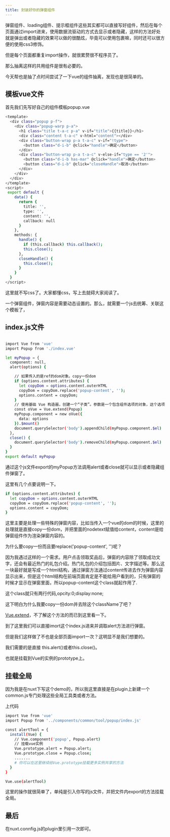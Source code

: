 ```yaml
---
title: 封装好你的弹窗组件
---
```


弹窗组件、loading组件、提示框组件这些其实都可以直接写好组件，然后在每个页面通过import进来，使用数据流驱动的方式去显示或者隐藏，这样的方法好处就是弹出或者隐藏的效果可以做的很酷炫，毕竟可以使用<transition>包裹嘛，同时还可以很方便的使用css3修饰。

但是每个页面都重复import操作，就很累赘很不程序员了。

那么抽离这样的共用组件是很有必要的。

今天帮也是抽了点时间尝试了一下vue的组件抽离，发现也是很简单的。

<!--more-->

## 模板vue文件

首先我们先写好自己的组件模板popup.vue

``` bash
<template>
  <div class="popup p-f">
    <div class="popup-warp p-a">
      <h1 class="title t-a-c p-a" v-if="title">{{title}}</h1>
      <div class="content t-a-c" v-html="content"></div>
      <div class="button-wrap p-a t-a-c" v-if="!type">
        <button class="d-i-b" @click="handle">确定</button>
      </div>
      <div class="button-wrap p-a t-a-c" v-else-if="type == '2'">
        <button class="d-i-b has-mar" @click="handle">确定</button>
        <button class="d-i-b" @click="closeHandle">取消</button>
      </div>
    </div>
  </div>
</template>
<script>
 export default {
    data() {
      return {
        title: '',
        type: '',
        content: '',
        callback: null
      }
    },
    methods: {
      handle() {
        if (this.callback) this.callback();
        this.close();
      },
      closeHandle() {
        this.close();
      }
    }
  }
</script>
```

这里就不写css了。大家都懂css，写上去就碍大家阅读了。

一个弹窗组件，弹窗内容是需要动态设置的。那么，就需要一个js去统筹、关联这个模板了，

## index.js文件

``` bash

import Vue from 'vue'
import Popup from './index.vue'

let myPopup = {
  component: null,
  alert(options) {

    // 如果传入的是ref的dom对象。copy一份dom
    if (options.content.attributes) {
      let copyDom = options.content.outerHTML
      copyDom = copyDom.replace('popup-content', '');
      options.content = copyDom;
    }
    // 使用基础 Vue 构造器，创建一个“子类”。参数是一个包含组件选项的对象，这个选项对象最终会直接保存在“子类的”data属性下。
    const oVue = Vue.extend(Popup)
    myPopup.component = new oVue({
      data: options
    }).$mount()
    document.querySelector('body').appendChild(myPopup.component.$el)
  },
  close() {
    document.querySelector('body').removeChild(myPopup.component.$el)
  }
}
export default myPopup

```

通过这个js文件export的myPopup方法调用alert或者close就可以显示或者隐藏组件弹窗了。

这里有几个点要说明一下。

``` bash
if (options.content.attributes) {
  let copyDom = options.content.outerHTML
  copyDom = copyDom.replace('popup-content', '');
  options.content = copyDom;
}
```

这里主要是处理一些特殊的弹窗内容，比如当传入一个vue的dom的时候，这里的处理就是直接copy一份dom，并把里面的nodetext赋值给content，content是给弹窗组件作为渲染弹窗内容的。
<div class="tip">
<p>为什么要copy一份而且要replace('popup-content', '')呢？</p>
<p>因为我遇过这样的一个需求。用户点击领取奖品后，弹窗的内容除了领取成功文字，还会有最近热门的礼包介绍。热门礼包的介绍包括图片、文字描述等。那么这一块最好就是写成一个html结构，通过弹窗方法通过content传进去作为弹窗内容显示出来，但是这个html结构在前端页面肯定是不能给用户看到的，只有弹窗的时候才显示在弹窗里面，所以popup-content这个class就起作用了.</p>

<p>这个class就只有两行代码,opcity:0;display:none;</p>

<p>这下明白为什么我要copy一份dom并去除这个className了吧？</p>
</div>

[Vue.extend](https://vuejs.org/v2/api/#Vue-extend)，不了解这个方法的而已到这里看一下。

到了这里我们可以直接imort这个index.js进来并调取alert方法进行弹窗。

但是我们这样做了不也是全部页面import一次？这明显不是我们想要的。

我们需要的是直接 this.alert()或者this.close()。

也就是挂载到Vue的实例的prototype上。

## 挂载全局

因为我是在nuxt下写这个demo的，所以我这里直接是在plugin上新建一个common.js专门处理这些全局工具类或者方法。

上代码

``` bash
import Vue from 'vue'
import Popup from '../components/common/tool/popup/index.js'

const alertTool = {
  install(Vue) {
    // Vue.component('popup', Popup.alert)
    // 挂载vue实例
    Vue.prototype.alert = Popup.alert;
    Vue.prototype.close = Popup.close;
    .......
    # 你可以在这里继续给Vue.prototype挂载更多实例共享的方法
  }
}

Vue.use(alertTool)

```

这里的操作就很简单了，单纯是引入你写的js文件，并把文件内export的方法挂载全局。

## 最后

在nuxt.connfig.js的plugin里引用一次即可。

